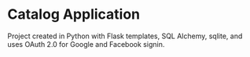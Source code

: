 # Catalog Application

Project created in Python with Flask templates, SQL Alchemy, sqlite, and uses OAuth 2.0 for Google and Facebook signin.
